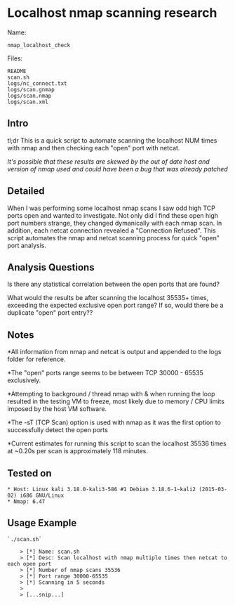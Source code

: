# Localhost nmap scanning research #

Name: 

	nmap_localhost_check

Files: 

	README
	scan.sh
	logs/nc_connect.txt
	logs/scan.gnmap
	logs/scan.nmap
	logs/scan.xml

## Intro ##

tl;dr This is a quick script to automate scanning the localhost NUM times with nmap and then checking each "open" port with netcat.

*It's possible that these results are skewed by the out of date host and version of nmap used and could have been a bug that was already patched*

## Detailed ##

When I was performing some localhost nmap scans I saw odd high TCP ports open and wanted to investigate.
Not only did I find these open high port numbers strange, they changed dymanically with each nmap scan.
In addition, each netcat connection revealed a "Connection Refused".
This script automates the nmap and netcat scanning process for quick "open" port analysis.

## Analysis Questions ##

Is there any statistical correlation between the open ports that are found? 

What would the results be after scanning the localhost 35535+ times, exceeding the expected exclusive open port range? 
If so, would there be a duplicate "open" port entry??

## Notes ##

*All information from nmap and netcat is output and appended to the logs folder for reference.

*The "open" ports range seems to be between TCP 30000 - 65535 exclusively.

*Attempting to background / thread nmap with & when running the loop resulted in the testing VM to freeze, most likely due to memory / CPU limits imposed by the host VM software.

*The -sT (TCP Scan)  option is used with nmap as it was the first option to successfully detect the open ports

*Current estimates for running this script to scan the localhost 35536 times at ~0.20s per scan is approximately 118 minutes.

## Tested on ##

	* Host: Linux kali 3.18.0-kali3-586 #1 Debian 3.18.6-1~kali2 (2015-03-02) i686 GNU/Linux
	* Nmap: 6.47

## Usage Example ##

	`./scan.sh`

		> [*] Name: scan.sh
		> [*] Desc: Scan localhost with nmap multiple times then netcat to each open port
		> [*] Number of nmap scans 35536
		> [*] Port range 30000-65535
		> [*] Scanning in 5 seconds
		> 
		> [...snip...]
